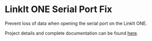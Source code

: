 # LinkIt ONE Serial Port Fix

Prevent loss of data when opening the serial port on the LinkIt ONE.

Project details and complete documentation can be found [here](https://www.instructables.com/LinkIt-ONE-Serial-Port-Fix/).
